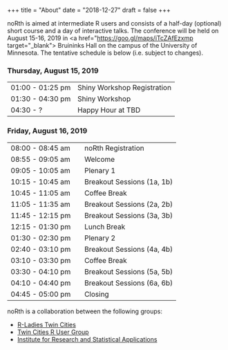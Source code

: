 +++
title = "About"
date = "2018-12-27"
draft = false
+++

noRth is aimed at intermediate R users and consists of a half-day (optional) short course and a day of interactive talks. The conference will be held on August 15-16, 2019 in <a href="https://goo.gl/maps/iTcZAfEzxmp target="_blank"> Bruininks Hall</a> on the campus of the University of Minnesota. The tentative schedule is below (i.e. subject to changes).

### Thursday, August 15, 2019
<div class="table-responsive">
  <table class="table-bordered">
  <tr>
    <td>01:00 - 01:25 pm</td>
    <td>Shiny Workshop Registration</td> 
  </tr>
  <tr>
    <td>01:30 - 04:30 pm</td>
    <td>Shiny Workshop</td> 
  </tr>
    <tr>
    <td>04:30 - ?</td>
    <td>Happy Hour at TBD</td> 
  </tr>
  </table>
</div>

### Friday, August 16, 2019

|    |            |   |
|:----------|:-------------|:------|
| 08:00 - 08:45 am | | noRth Registration |
| 08:55 - 09:05 am | | Welcome | 
| 09:05 - 10:05 am | | Plenary 1 |
| 10:15 - 10:45 am | |Breakout Sessions (1a, 1b) | 
| 10:45 - 11:05 am | |Coffee Break | 
| 11:05 - 11:35 am | |Breakout Sessions (2a, 2b) | 
| 11:45 - 12:15 pm | |Breakout Sessions (3a, 3b) | 
| 12:15 - 01:30 pm | |Lunch Break | 
| 01:30 - 02:30 pm | |Plenary 2 | 
| 02:40 - 03:10 pm | |Breakout Sessions (4a, 4b) | 
| 03:10 - 03:30 pm | |Coffee Break|
| 03:30 - 04:10 pm | |Breakout Sessions (5a, 5b) | 
| 04:10 - 04:40 pm | |Breakout Sessions (6a, 6b) | 
| 04:45 - 05:00 pm | |Closing | 

noRth is a collaboration between the following groups:

* <a href="https://www.meetup.com/RLadiesTC/" target="_blank"> R-Ladies Twin Cities</a> 
* <a href="https://www.meetup.com/twincitiesrug/" target="_blank"> Twin Cities R User Group</a> 
* <a href="http://irsa.stat.umn.edu/" target="_blank"> Institute for Research and Statistical Applications</a>